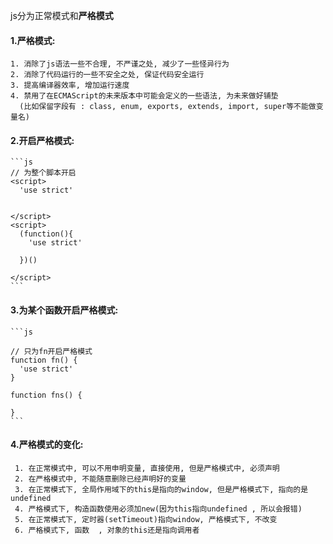 js分为正常模式和**严格模式**

  #### 1.严格模式: 
    
    1. 消除了js语法一些不合理, 不严谨之处, 减少了一些怪异行为
    2. 消除了代码运行的一些不安全之处, 保证代码安全运行
    3. 提高编译器效率, 增加运行速度
    4. 禁用了在ECMAScript的未来版本中可能会定义的一些语法, 为未来做好铺垫
      (比如保留字段有 : class, enum, exports, extends, import, super等不能做变量名)


  #### 2.开启严格模式:
  
    ```js
    // 为整个脚本开启
    <script>
      'use strict'
      
      
    </script>
    <script>
      (function(){
        'use strict'
        
      })()
      
    </script>
    ```
    
  #### 3.为某个函数开启严格模式:
  
    ```js
    
    // 只为fn开启严格模式
    function fn() {
      'use strict'
    }
    
    function fns() {
    
    }
    ```
    
   #### 4.严格模式的变化:
   
     1. 在正常模式中, 可以不用申明变量, 直接使用, 但是严格模式中, 必须声明
     2. 在严格模式中, 不能随意删除已经声明好的变量
     3. 在正常模式下, 全局作用域下的this是指向的window, 但是严格模式下, 指向的是undefined
     4. 严格模式下, 构造函数使用必须加new(因为this指向undefined , 所以会报错)
     5. 在正常模式下, 定时器(setTimeout)指向window, 严格模式下, 不改变
     6. 严格模式下, 函数  , 对象的this还是指向调用者
















































